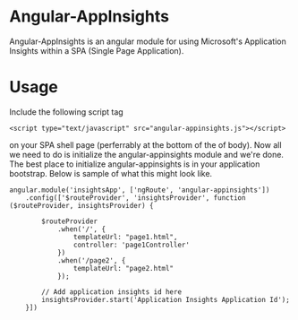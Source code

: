 Angular-AppInsights
===================

Angular-AppInsights is an angular module for using Microsoft's Application Insights within a SPA (Single Page Application).

Usage
===================
Include the following script tag 

```<script type="text/javascript" src="angular-appinsights.js"></script>```  

on your SPA shell page (perferrably at the bottom of the of body).  Now all we need to do is initialize the angular-appinsights 
module and we're done.  The best place to initialize angular-appinsights is in your application bootstrap.  Below is sample of 
what this might look like.  

```
angular.module('insightsApp', ['ngRoute', 'angular-appinsights'])
    .config(['$routeProvider', 'insightsProvider', function ($routeProvider, insightsProvider) {

        $routeProvider
            .when('/', {
                templateUrl: "page1.html",
                controller: 'page1Controller'
            })
            .when('/page2', {
                templateUrl: "page2.html"
            });

        // Add application insights id here
        insightsProvider.start('Application Insights Application Id');
    }])
```
